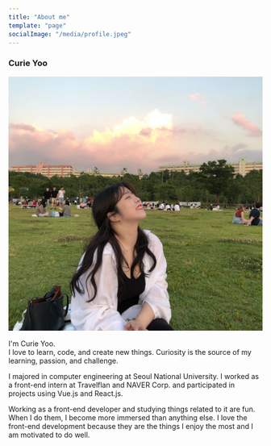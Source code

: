 ```yaml
---
title: "About me"
template: "page"
socialImage: "/media/profile.jpeg"
---
```


### Curie Yoo
<img src="/media/curie.JPG" alt="photo of me" class="profile-image" >


I'm Curie Yoo. <br>
I love to learn, code, and create new things.
Curiosity is the source of my learning, passion, and challenge.
<br>

I majored in computer engineering at Seoul National University. I worked as a front-end intern at Travelflan and NAVER Corp. and participated in projects using Vue.js and React.js. 
<br>

Working as a front-end developer and studying things related to it are fun. When I do them, I become more immersed than anything else. I love the front-end development because they are the things I enjoy the most and I am motivated to do well.